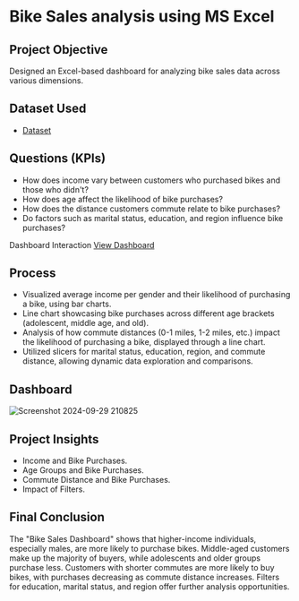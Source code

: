 # Bike Sales analysis using MS Excel

## Project Objective
Designed an Excel-based dashboard for analyzing bike sales data across various dimensions.

## Dataset Used

- <a href=https://github.com/AllenGold-max/Bike-Sales-Analysis/blob/main/Bike%20Sales%20Report%202024.xlsx>Dataset</a>

## Questions (KPIs)

- How does income vary between customers who purchased bikes and those who didn't?
- How does age affect the likelihood of bike purchases?
- How does the distance customers commute relate to bike purchases?
- Do factors such as marital status, education, and region influence bike purchases?

Dashboard Interaction <a href="https://github.com/Muhammad-Allaithi/Data-Analysis-Dashboard-Excel/blob/main/Screenshot%202024-09-29%20210825.png">View Dashboard</a>

## Process

- Visualized average income per gender and their likelihood of purchasing a bike, using bar charts.
- Line chart showcasing bike purchases across different age brackets (adolescent, middle age, and old).
- Analysis of how commute distances (0-1 miles, 1-2 miles, etc.) impact the likelihood of purchasing a bike, displayed through a line chart.
- Utilized slicers for marital status, education, region, and commute distance, allowing dynamic data exploration and comparisons.

## Dashboard

![Screenshot 2024-09-29 210825](https://github.com/Muhammad-Allaithi/Data-Analysis-Dashboard/blob/main/Screenshot%202024-09-29%20210825.png)

## Project Insights

- Income and Bike Purchases.
- Age Groups and Bike Purchases.
- Commute Distance and Bike Purchases.
- Impact of Filters.

## Final Conclusion

The "Bike Sales Dashboard" shows that higher-income individuals, especially males, are more likely to purchase bikes. Middle-aged customers make up the majority of buyers, while adolescents and older groups purchase less. Customers with shorter commutes are more likely to buy bikes, with purchases decreasing as commute distance increases. Filters for education, marital status, and region offer further analysis opportunities.
